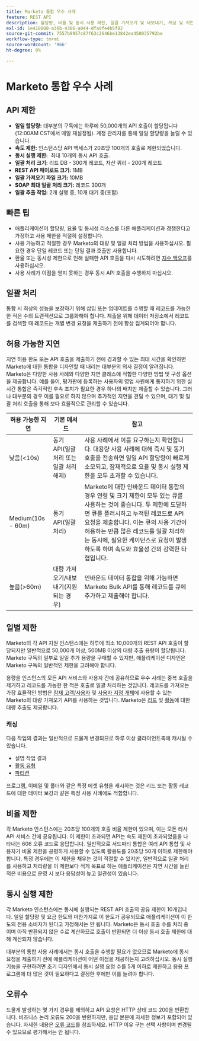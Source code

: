 ```yaml
---
title: Marketo 통합 우수 사례
feature: REST API
description: 할당량, 비율 및 동시 사용 제한, 일괄 가져오기 및 내보내기, 캐싱 및 지연 계획에 대해 다루는 Marketo API 통합 모범 사례입니다.
exl-id: 1e418008-a36b-4366-a044-dfa9fe4b5f82
source-git-commit: 7557b9957c87f63c2646be13842ea450035792be
workflow-type: tm+mt
source-wordcount: '966'
ht-degree: 0%

---
```


# Marketo 통합 우수 사례

## API 제한

- **일일 할당량:** 대부분의 구독에는 하루에 50,000개의 API 호출이 할당됩니다(12:00AM CST에서 매일 재설정됨). 계정 관리자를 통해 일일 할당량을 늘릴 수 있습니다.
- **속도 제한:** 인스턴스당 API 액세스가 20초당 100개의 호출로 제한되었습니다.
- **동시 실행 제한:**  최대 10개의 동시 API 호출.
- **일괄 처리 크기:** 리드 DB - 300개 레코드, 자산 쿼리 - 200개 레코드
- **REST API 페이로드 크기:** 1MB
- **일괄 가져오기 파일 크기:** 10MB
- **SOAP 최대 일괄 처리 크기:** 레코드 300개
- **일괄 추출 작업:** 2개 실행 중, 10개 대기 중(포함)

## 빠른 팁

- 애플리케이션이 할당량, 요율 및 동시성 리소스를 다른 애플리케이션과 경쟁한다고 가정하고 사용 제한을 적절히 설정합니다.
- 사용 가능하고 적절한 경우 Marketo의 대량 및 일괄 처리 방법을 사용하십시오. 필요한 경우 단일 레코드 또는 단일 결과 호출만 사용합니다.
- 환율 또는 동시성 제한으로 인해 실패한 API 호출을 다시 시도하려면 [지수 백오프](https://en.wikipedia.org/wiki/Exponential_backoff)를 사용하십시오.
- 사용 사례가 이점을 얻지 못하는 경우 동시 API 호출을 수행하지 마십시오.

## 일괄 처리

통합 시 최상의 성능을 보장하기 위해 삽입 또는 업데이트를 수행할 때 레코드를 가능한 한 적은 수의 트랜잭션으로 그룹화해야 합니다. 제출을 위해 데이터 저장소에서 레코드를 검색할 때 레코드는 개별 변경 요청을 제출하기 전에 항상 집계되어야 합니다.

## 허용 가능한 지연

지연 허용 한도 또는 API 호출을 제출하기 전에 경과할 수 있는 최대 시간을 확인하면 Marketo에 대한 통합을 디자인할 때 내리는 대부분의 의사 결정이 알려집니다. Marketo은 다양한 사용 사례와 다양한 지연 클래스에 적합한 다양한 방법 및 구성 옵션을 제공합니다. 예를 들어, 평가판에 등록하는 사용자의 영업 사원에게 통지하기 위한 실시간 통합은 즉각적인 후속 조치가 필요한 경우 하나의 배치만 제출할 수 있습니다. 그러나 대부분의 경우 이를 필요로 하지 않으며 추가적인 지연을 견딜 수 있으며, 대기 및 일괄 처리 호출을 통해 보다 효율적으로 관리할 수 있습니다.

| 허용 가능한 지연 | 기본 메서드 | 참고 |
|---|---|---|
| 낮음(&lt;10s) | 동기 API(일괄 처리 또는 일괄 처리 해제) | 사용 사례에서 이를 요구하는지 확인합니다. 대용량 사용 사례에 대해 즉시 및 동기 호출을 전송하면 일일 API 할당량이 빠르게 소모되고, 잠재적으로 요율 및 동시 실행 제한을 모두 초과할 수 있습니다. |
| Medium(10s - 60m) | 동기 API(일괄 처리) | Marketo에 대한 인바운드 데이터 통합의 경우 연령 및 크기 제한이 모두 있는 큐를 사용하는 것이 좋습니다. 두 제한에 도달하면 큐를 플러시하고 누적된 레코드로 API 요청을 제출합니다. 이는 큐의 사용 기간이 허용하는 만큼 많은 레코드를 일괄 처리하는 동시에, 필요한 케이던스로 요청이 발생하도록 하며 속도와 효율성 간의 강력한 타협입니다. |
| 높음(>60m) | 대량 가져오기/내보내기(지원되는 경우) | 인바운드 데이터 통합을 위해 가능하면 Marketo Bulk API를 통해 레코드를 큐에 추가하고 제출해야 합니다. |

## 일별 제한

Marketo의 각 API 지원 인스턴스에는 하루에 최소 10,000개의 REST API 호출이 할당되지만 일반적으로 50,000개 이상, 500MB 이상의 대량 추출 용량이 할당됩니다. Marketo 구독의 일부로 일일 추가 용량을 구매할 수 있지만, 애플리케이션 디자인은 Marketo 구독의 일반적인 제한을 고려해야 합니다.

용량을 인스턴스의 모든 API 서비스와 사용자 간에 공유하므로 우수 사례는 중복 호출을 제거하고 레코드를 가능한 한 적은 호출로 일괄 처리하는 것입니다. 레코드를 가져오는 가장 효율적인 방법은 [잠재 고객/사용자](https://developer.adobe.com/marketo-apis/api/mapi/#tag/Bulk-Import-Leads/operation/importLeadUsingPOST) 및 [사용자 지정 개체](https://developer.adobe.com/marketo-apis/api/mapi/#tag/Snippets/operation/createSnippetUsingPOST)에 사용할 수 있는 Marketo의 대량 가져오기 API를 사용하는 것입니다. Marketo은 [리드](bulk-lead-extract.md) 및 [활동](bulk-activity-extract.md)에 대한 대량 추출도 제공합니다.

### 캐싱

다음 작업의 결과는 일반적으로 드물게 변경되므로 하루 이상 클라이언트측에 캐시될 수 있습니다.

- 설명 작업 결과
- [활동 유형](https://developer.adobe.com/marketo-apis/api/mapi/#tag/Activities/operation/getAllActivityTypesUsingGET)
- [파티션](https://developer.adobe.com/marketo-apis/api/mapi/#tag/Leads/operation/getLeadPartitionsUsingGET)

프로그램, 이메일 및 폴더와 같은 특정 에셋 유형을 캐시하는 것은 리드 또는 활동 레코드에 대한 데이터 보강과 같은 특정 사용 사례에도 적합합니다.

## 비율 제한

각 Marketo 인스턴스에는 20초당 100개의 호출 비율 제한이 있으며, 이는 모든 타사 API 서비스 간에 공유됩니다. 이 제한이 초과되면 API는 속도 제한이 초과되었음을 나타내는 606 오류 코드로 응답합니다. 일반적으로 서드파티 통합은 여러 API 통합 및 사용자가 비율 제한을 공평하게 사용할 수 있도록 활용도를 20초당 50개 이하로 제한해야 합니다. 특정 경우에는 이 제한을 채우는 것이 적절할 수 있지만, 일반적으로 일괄 처리를 사용하고 처리량을 이 제한보다 적게 목표로 하는 애플리케이션은 지연 시간을 늘린 적은 비용으로 운영 시 보다 응답성이 높고 일관성이 있습니다.

## 동시 실행 제한

각 Marketo 인스턴스에는 동시에 실행되는 REST API 호출의 공유 제한이 10개입니다. 일일 할당량 및 요금 한도와 마찬가지로 이 한도가 공유되므로 애플리케이션이 이 한도의 전용 소비자가 된다고 가정해서는 안 됩니다. Marketo은 동시 호출 수를 처리 중이며 아직 반환되지 않은 수로 계산하므로 호출이 반환되면 더 이상 동시 호출 제한에 대해 계산되지 않습니다.

대부분의 통합 사용 사례에서는 동시 호출을 수행할 필요가 없으므로 Marketo에 동시 요청을 제출하기 전에 애플리케이션이 어떤 이점을 제공하는지 고려하십시오. 동시 실행 기능을 구현하려면 초기 디자인에서 동시 실행 요청 수를 5개 이하로 제한하고 응용 프로그램에 더 많은 것이 필요하다고 결정한 후에만 이를 늘려야 합니다.

## 오류수

드물게 발생하는 몇 가지 경우를 제외하고 API 요청은 HTTP 상태 코드 200을 반환합니다. 비즈니스 논리 오류도 200을 반환하지만, 응답 본문에 자세한 정보가 포함되어 있습니다. 자세한 내용은 [오류 코드](error-codes.md)를 참조하세요. HTTP 이유 구는 선택 사항이며 변경될 수 있으므로 평가해서는 안 됩니다.
